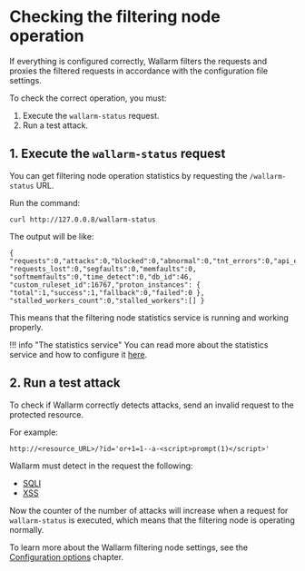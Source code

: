 # Checking the filtering node operation

[doc-configure-parameters]:     ../admin-en/configure-parameters-en.md
[doc-stat-service]:    ../admin-en/configure-statistics-service.md

If everything is configured correctly, Wallarm filters the requests and proxies the filtered requests in accordance with the configuration file settings.

To check the correct operation, you must:

1. Execute the `wallarm-status` request.
2. Run a test attack.

    
## 1. Execute the `wallarm-status` request

You can get filtering node operation statistics by requesting the `/wallarm-status` URL.

Run the command:

```
curl http://127.0.0.8/wallarm-status
```

The output will be like:

```
{ "requests":0,"attacks":0,"blocked":0,"abnormal":0,"tnt_errors":0,"api_errors":0,
"requests_lost":0,"segfaults":0,"memfaults":0, "softmemfaults":0,"time_detect":0,"db_id":46,
"custom_ruleset_id":16767,"proton_instances": { "total":1,"success":1,"fallback":0,"failed":0 },
"stalled_workers_count":0,"stalled_workers":[] }
```

This means that the filtering node statistics service is running and working properly.

!!! info "The statistics service"
    You can read more about the statistics service and how to configure it [here][doc-stat-service].

## 2. Run a test attack

To check if Wallarm correctly detects attacks, send an invalid request to the protected resource.

For example:

```
http://<resource_URL>/?id='or+1=1--a-<script>prompt(1)</script>'
```

Wallarm must detect in the request the following:

* [SQLI](../attacks-vulns-list.md#sql-injection)
* [XSS](../attacks-vulns-list.md#cross-site-scripting-xss)

Now the counter of the number of attacks will increase when a request for `wallarm-status` is executed, which means that the filtering node is operating normally.

To learn more about the Wallarm filtering node settings, see the [Configuration options][doc-configure-parameters] chapter.